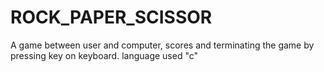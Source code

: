 # ROCK_PAPER_SCISSOR
A game between user and computer, scores and terminating the game by pressing key on keyboard. language used "c"
